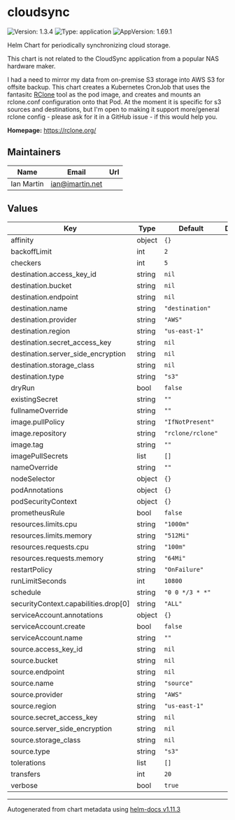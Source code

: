 # cloudsync

![Version: 1.3.4](https://img.shields.io/badge/Version-1.3.4-informational?style=flat-square) ![Type: application](https://img.shields.io/badge/Type-application-informational?style=flat-square) ![AppVersion: 1.69.1](https://img.shields.io/badge/AppVersion-1.69.1-informational?style=flat-square)

Helm Chart for periodically synchronizing cloud storage.

This chart is not related to the CloudSync application from a popular NAS hardware maker.

I had a need to mirror my data from on-premise S3 storage into AWS S3 for
offsite backup. This chart creates a Kubernetes CronJob that uses the fantasitc
[RClone](https://rclone.org) tool as the pod image, and creates and mounts an rclone.conf
configuration onto that Pod. At the moment it is specific for s3 sources and destinations,
but I'm open to making it support more/general rclone config - please ask for it in a
GitHub issue - if this would help you.

**Homepage:** <https://rclone.org/>

## Maintainers

| Name | Email | Url |
| ---- | ------ | --- |
| Ian Martin | <ian@imartin.net> |  |

## Values

| Key | Type | Default | Description |
|-----|------|---------|-------------|
| affinity | object | `{}` |  |
| backoffLimit | int | `2` |  |
| checkers | int | `5` |  |
| destination.access_key_id | string | `nil` |  |
| destination.bucket | string | `nil` |  |
| destination.endpoint | string | `nil` |  |
| destination.name | string | `"destination"` |  |
| destination.provider | string | `"AWS"` |  |
| destination.region | string | `"us-east-1"` |  |
| destination.secret_access_key | string | `nil` |  |
| destination.server_side_encryption | string | `nil` |  |
| destination.storage_class | string | `nil` |  |
| destination.type | string | `"s3"` |  |
| dryRun | bool | `false` |  |
| existingSecret | string | `""` |  |
| fullnameOverride | string | `""` |  |
| image.pullPolicy | string | `"IfNotPresent"` |  |
| image.repository | string | `"rclone/rclone"` |  |
| image.tag | string | `""` |  |
| imagePullSecrets | list | `[]` |  |
| nameOverride | string | `""` |  |
| nodeSelector | object | `{}` |  |
| podAnnotations | object | `{}` |  |
| podSecurityContext | object | `{}` |  |
| prometheusRule | bool | `false` |  |
| resources.limits.cpu | string | `"1000m"` |  |
| resources.limits.memory | string | `"512Mi"` |  |
| resources.requests.cpu | string | `"100m"` |  |
| resources.requests.memory | string | `"64Mi"` |  |
| restartPolicy | string | `"OnFailure"` |  |
| runLimitSeconds | int | `10800` |  |
| schedule | string | `"0 0 */3 * *"` |  |
| securityContext.capabilities.drop[0] | string | `"ALL"` |  |
| serviceAccount.annotations | object | `{}` |  |
| serviceAccount.create | bool | `false` |  |
| serviceAccount.name | string | `""` |  |
| source.access_key_id | string | `nil` |  |
| source.bucket | string | `nil` |  |
| source.endpoint | string | `nil` |  |
| source.name | string | `"source"` |  |
| source.provider | string | `"AWS"` |  |
| source.region | string | `"us-east-1"` |  |
| source.secret_access_key | string | `nil` |  |
| source.server_side_encryption | string | `nil` |  |
| source.storage_class | string | `nil` |  |
| source.type | string | `"s3"` |  |
| tolerations | list | `[]` |  |
| transfers | int | `20` |  |
| verbose | bool | `true` |  |

----------------------------------------------
Autogenerated from chart metadata using [helm-docs v1.11.3](https://github.com/norwoodj/helm-docs/releases/v1.11.3)
